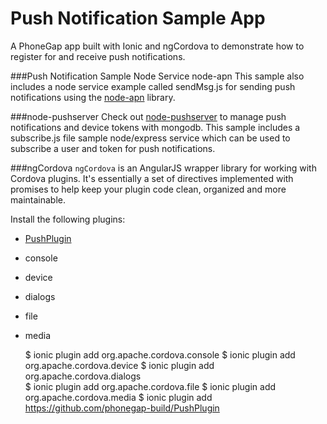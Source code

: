 Push Notification Sample App
============================
A PhoneGap app built with Ionic and ngCordova to demonstrate how to register for and receive push notifications. 

###Push Notification Sample Node Service node-apn
This sample also includes a node service example called sendMsg.js for sending push notifications using the [node-apn](https://github.com/argon/node-apn)
library. 
 
###node-pushserver 
Check out [node-pushserver](https://www.npmjs.org/package/node-pushserver) to manage push notifications and device tokens with mongodb. This sample includes a subscribe.js file
sample node/express service which can be used to subscribe a user and token for push notifications.

###ngCordova
`ngCordova` is an AngularJS wrapper library for working with Cordova plugins. It's essentially a set of directives
implemented with promises to help keep your plugin code clean, organized and more maintainable.  

Install the following plugins:

- [PushPlugin](https://github.com/phonegap-build/PushPlugin)
- console
- device
- dialogs
- file
- media


    $ ionic plugin add org.apache.cordova.console
    $ ionic plugin add org.apache.cordova.device
    $ ionic plugin add org.apache.cordova.dialogs    
    $ ionic plugin add org.apache.cordova.file
    $ ionic plugin add org.apache.cordova.media
    $ ionic plugin add https://github.com/phonegap-build/PushPlugin

